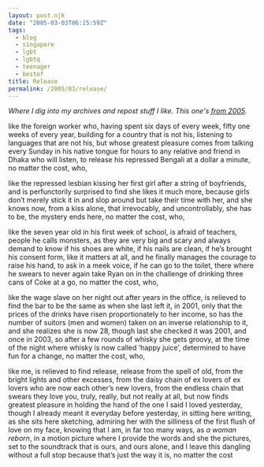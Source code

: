 ```yaml
---
layout: post.njk
date: "2005-03-03T06:15:59Z"
tags:
  - blog
  - singapore
  - lgbt
  - lgbtq
  - teenager
  - bestof
title: Release
permalink: /2005/03/release/
---
```


_Where I dig into my archives and repost stuff I like. This one's [from 2005](http://popagandhi.com/anotherlife/6/release/)._

like the foreign worker who, having spent six days of every week, fifty one weeks of every year, building for a country that is not his, listening to languages that are not his, but whose greatest pleasure comes from talking every Sunday in his native tongue for hours to any relative and friend in Dhaka who will listen, to release his repressed Bengali at a dollar a minute, no matter the cost, who,

like the repressed lesbian kissing her first girl after a string of boyfriends, and is perfunctorily surprised to find she likes it much more, because girls don’t merely stick it in and slop around but take their time with her, and she knows now, from a kiss alone, that irrevocably, and uncontrollably, she has to be, the mystery ends here, no matter the cost, who,

like the seven year old in his first week of school, is afraid of teachers, people he calls monsters, as they are very big and scary and always demand to know if his shoes are white, if his nails are clean, if he’s brought his consent form, like it matters at all, and he finally manages the courage to raise his hand, to ask in a meek voice, if he can go to the toilet, there where he swears to never again take Ryan on in the challenge of drinking three cans of Coke at a go, no matter the cost, who,

like the wage slave on her night out after years in the office, is relieved to find the bar to be the same as when she last left it, in 2001, only that the prices of the drinks have risen proportionately to her income, so has the number of suitors (men and women) taken on an inverse relationship to it, and she realizes she is now 28, though last she checked it was 2001, and once in 2003, so after a few rounds of whisky she gets groovy, at the time of the night where whisky is now called ‘happy juice’, determined to have fun for a change, no matter the cost, who,

like me, is relieved to find release, release from the spell of old, from the bright lights and other excesses, from the daisy chain of ex lovers of ex lovers who are now each other’s new lovers, from the endless chain that swears they love you, truly, really, but not really at all, but now finds greatest pleasure in holding the hand of the one I said I loved yesterday, though I already meant it everyday before yesterday, in sitting here writing, as she sits here sketching, admiring her with the silliness of the first flush of love on my face, knowing that I am, in far too many ways, as _a woman reborn_, in a motion picture where I provide the words and she the pictures, set to the soundtrack that is ours, and ours alone, and I leave this dangling without a full stop because that’s just the way it is, no matter the cost

